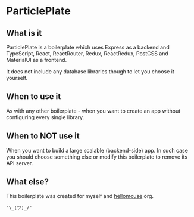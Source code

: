 # ParticlePlate

## What is it

ParticlePlate is a boilerplate which uses Express as a backend and TypeScript,
React, ReactRouter, Redux, ReactRedux, PostCSS and MaterialUI as a frontend.

It does not include any database libraries though to let you choose it yourself.

## When to use it

As with any other boilerplate - when you want to create an app without configuring
every single library.

## When to NOT use it

When you want to build a large scalable (backend-side) app.
In such case you should choose something else or modify this boilerplate
to remove its API server.

## What else?

This boilerplate was created for myself and [hellomouse](https://github.com/hellomouse) org.

`¯\_(ツ)_/¯`
